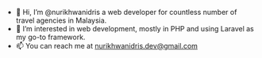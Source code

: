 - 👋 Hi, I’m @nurikhwanidris a web developer for countless number of travel agencies in Malaysia.
- 👀 I’m interested in web development, mostly in PHP and using Laravel as my go-to framework.
- 📫 You can reach me at nurikhwanidris.dev@gmail.com

<!---
nurikhwanidris/nurikhwanidris is a ✨ special ✨ repository because its `README.md` (this file) appears on your GitHub profile.
You can click the Preview link to take a look at your changes.
--->
